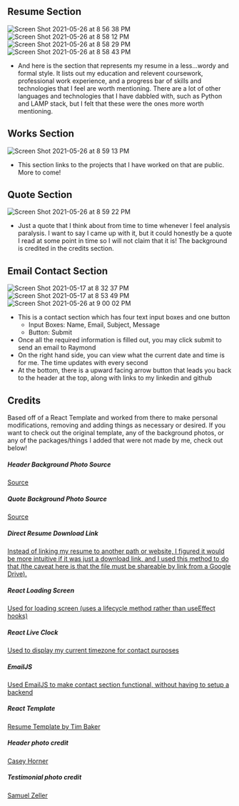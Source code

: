 ## Resume Section
![Screen Shot 2021-05-26 at 8 56 38 PM](https://user-images.githubusercontent.com/45413260/119764639-a5a61a00-be66-11eb-90aa-b6840665b955.png)
![Screen Shot 2021-05-26 at 8 58 12 PM](https://user-images.githubusercontent.com/45413260/119764658-ad65be80-be66-11eb-87c0-757249d0e0a9.png)
![Screen Shot 2021-05-26 at 8 58 29 PM](https://user-images.githubusercontent.com/45413260/119764678-b5256300-be66-11eb-8c77-3a87e7b26214.png)
![Screen Shot 2021-05-26 at 8 58 43 PM](https://user-images.githubusercontent.com/45413260/119764694-bc4c7100-be66-11eb-8e77-d97b24f93c5a.png)
- And here is the section that represents my resume in a less...wordy and formal style. It lists out my education and relevent coursework, professional work experience, and a progress bar of skills and technologies that I feel are worth mentioning. There are a lot of other languages and technologies that I have dabbled with, such as Python and LAMP stack, but I felt that these were the ones more worth mentioning.

## Works Section
![Screen Shot 2021-05-26 at 8 59 13 PM](https://user-images.githubusercontent.com/45413260/119764499-5b249d80-be66-11eb-9bb0-47dd618c1861.png)
- This section links to the projects that I have worked on that are public. More to come!

## Quote Section
![Screen Shot 2021-05-26 at 8 59 22 PM](https://user-images.githubusercontent.com/45413260/119764445-3fb99280-be66-11eb-939c-f007408fc6e1.png)
- Just a quote that I think about from time to time whenever I feel analysis paralysis. I want to say I came up with it, but it could honestly be a quote I read at some point in time so I will not claim that it is! The background is credited in the credits section.

## Email Contact Section
![Screen Shot 2021-05-17 at 8 32 37 PM](https://user-images.githubusercontent.com/45413260/118586428-92e96200-b74f-11eb-8550-27477d6c903c.png)
![Screen Shot 2021-05-17 at 8 53 49 PM](https://user-images.githubusercontent.com/45413260/118587837-1c019880-b752-11eb-8b69-30c0a5fad80e.png)
![Screen Shot 2021-05-26 at 9 00 02 PM](https://user-images.githubusercontent.com/45413260/119764176-ca4dc200-be65-11eb-881d-5640a8582d97.png)
- This is a contact section which has four text input boxes and one button
  - Input Boxes: Name, Email, Subject, Message
  - Button: Submit 
- Once all the required information is filled out, you may click submit to send an email to Raymond
- On the right hand side, you can view what the current date and time is for me. The time updates with every second
- At the bottom, there is a upward facing arrow button that leads you back to the header at the top, along with links to my linkedin and github

## Credits
Based off of a React Template and worked from there to make personal modifications, removing and adding things as necessary or desired.
If you want to check out the original template, any of the background photos, or any of the packages/things I added that were not made by me, check out below!

##### Header Background Photo Source
<a href="https://wallpapercave.com/w/wp2394189">Source</a>

##### Quote Background Photo Source
<a href="https://wallpapercave.com/w/wp3436956">Source</a>

##### Direct Resume Download Link
<a href="https://www.youtube.com/watch?v=lebCH3l6ePc">Instead of linking my resume to another path or website, I figured it would be more intuitive if it was just a download link, and I used this method to do that (the caveat here is that the file must be shareable by link from a Google Drive).</a>

##### React Loading Screen
<a href="https://github.com/nguyenbathanh/react-loading-screen">Used for loading screen (uses a lifecycle method rather than useEffect hooks)</a>

##### React Live Clock
<a href="https://www.npmjs.com/package/react-live-clock">Used to display my current timezone for contact purposes</a>

##### EmailJS
<a href="https://www.emailjs.com/">Used EmailJS to make contact section functional, without having to setup a backend</a>

##### React Template
<a href="https://github.com/tbakerx/react-resume-template">Resume Template by Tim Baker</a>

##### Header photo credit
<a href="https://unsplash.com/@mischievous_penguins?utm_medium=referral&amp;utm_campaign=photographer-credit&amp;utm_content=creditBadge">Casey Horner</a>

##### Testimonial photo credit
<a href="https://unsplash.com/@samuelzeller?utm_medium=referral&amp;utm_campaign=photographer-credit&amp;utm_content=creditBadge">Samuel Zeller</a>
